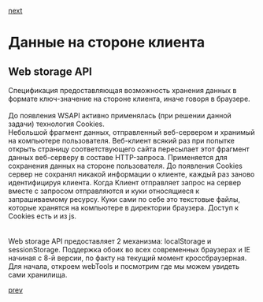<a href="06.md">next</a>

<h1>Данные на стороне клиента</h1>
<h2>Web storage API</h2>

<div>
Спецификация предоставляющая возможность хранения данных в формате ключ-значение на стороне клиента, иначе говоря в браузере.
</div>
<br/>
<div>
До появления WSAPI активно применялась (при решении данной задачи) технология Cookies.
<br/>
Небольшой фрагмент данных, отправленный веб-сервером и хранимый на компьютере пользователя. Веб-клиент всякий раз при попытке открыть страницу соответствующего сайта пересылает этот фрагмент данных веб-серверу в составе HTTP-запроса.
Применяется для сохранения данных на стороне пользователя.
До появления Cookies сервер не сохранял никакой информации о клиенте, каждый раз заново идентифицируя клиента.
Когда Клиент отправляет запрос на сервер вместе с запросом отправляются и куки относящиеся к запрашиваемому ресурсу.
Куки сами по себе это текстовые файлы, которые хранятся на компьютере в директории браузера.
Доступ к Cookies есть и из js.
</div>
<br/>
<br/>
<div>
Web storage API предоставляет 2 механизма: localStorage и sessionStorage.
Поддержка обоих во всех современных браузерах и IE начиная с 8-й версии, по факту на текущий момент кроссбраузерная.
Для начала, откроем webTools и посмотрим где мы можем увидеть сами хранилища.
</div>

<a href="04.md">prev</a>

